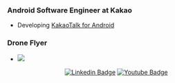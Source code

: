 ### Android Software Engineer at Kakao
- Developing [KakaoTalk for Android](https://play.google.com/store/apps/details?id=com.kakao.talk)

### Drone Flyer
- [![](http://img.youtube.com/vi/EY4xxpX8MlE/0.jpg)](http://www.youtube.com/watch?v=EY4xxpX8MlE)

<div align=center>
  
[![Linkedin Badge](https://img.shields.io/badge/-LinkedIn-blue?style=flat-square&logo=Linkedin&logoColor=white&link=https://www.linkedin.com/in/insung-hwang-9a368537/)](https://www.linkedin.com/in/insung-hwang-9a368537/)
[![Youtube Badge](https://img.shields.io/badge/Youtube-ff0000?style=flat-square&logo=youtube&link=http://www.youtube.com/watch?v=EY4xxpX8MlE)](http://www.youtube.com/watch?v=EY4xxpX8MlE)
</div>

<!--
**DemianHwang/DemianHwang** is a ✨ _special_ ✨ repository because its `README.md` (this file) appears on your GitHub profile.

Here are some ideas to get you started:

- 🔭 I’m currently working on ...
- 🌱 I’m currently learning ...
- 👯 I’m looking to collaborate on ...
- 🤔 I’m looking for help with ...
- 💬 Ask me about ...
- 📫 How to reach me: ...
- 😄 Pronouns: ...
- ⚡ Fun fact: ...
-->
